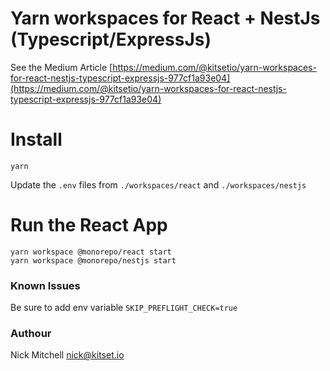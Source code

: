 # Yarn workspaces for React + NestJs (Typescript/ExpressJs)
See the Medium Article [https://medium.com/@kitsetio/yarn-workspaces-for-react-nestjs-typescript-expressjs-977cf1a93e04](https://medium.com/@kitsetio/yarn-workspaces-for-react-nestjs-typescript-expressjs-977cf1a93e04)

# Install 
```
yarn 
```

Update the `.env` files from `./workspaces/react` and `./workspaces/nestjs`

# Run the React App 
```
yarn workspace @monorepo/react start
yarn workspace @monorepo/nestjs start
```

### Known Issues 
Be sure to add env variable `SKIP_PREFLIGHT_CHECK=true`

### Authour 
Nick Mitchell 
nick@kitset.io 

